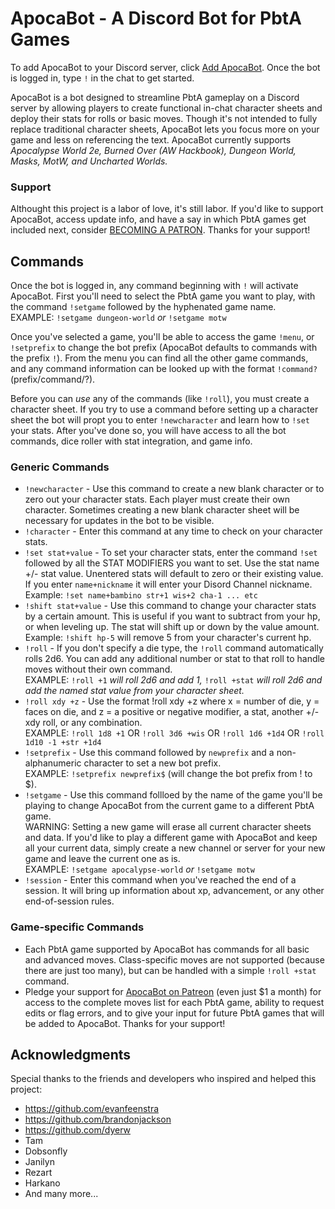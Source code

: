 # ApocaBot - A Discord Bot for PbtA Games

To add ApocaBot to your Discord server, click [Add ApocaBot](https://discord.com/api/oauth2/authorize?client_id=723981824455344180&permissions=0&scope=bot). Once the bot is logged in, type `!` in the chat to get started.

ApocaBot is a bot designed to streamline PbtA gameplay on a Discord server by allowing players to create functional in-chat character sheets and deploy their stats for rolls or basic moves. Though it's not intended to fully replace traditional character sheets, ApocaBot lets you focus more on your game and less on referencing the text. ApocaBot currently supports *Apocalypse World 2e, Burned Over (AW Hackbook), Dungeon World, Masks, MotW, and Uncharted Worlds.* 

### Support

Althought this project is a labor of love, it's still labor. If you'd like to support ApocaBot, access update info, and have a say in which PbtA games get included next, consider [BECOMING A PATRON](https://www.patreon.com/apocabot). Thanks for your support!

## Commands

Once the bot is logged in, any command beginning with `!` will activate ApocaBot. First you'll need to select the PbtA game you want to play, with the command `!setgame` followed by the hyphenated game name.  
EXAMPLE: `!setgame dungeon-world` *or* `!setgame motw`  

Once you've selected a game, you'll be able to access the game `!menu`, or `!setprefix` to change the bot prefix (ApocaBot defaults to commands with the prefix `!`). From the menu you can find all the other game commands, and any command information can be looked up with the format `!command?` (prefix/command/?).  

Before you can *use* any of the commands (like `!roll`), you must create a character sheet. If you try to use a command before setting up a character sheet the bot will propt you to enter `!newcharacter` and learn how to `!set` your stats. After you've done so, you will have access to all the bot commands, dice roller with stat integration, and game info.  

### Generic Commands

 * `!newcharacter` - Use this command to create a new blank character or to zero out your character stats. Each player must create their own character. Sometimes creating a new blank character sheet will be necessary for updates in the bot to be visible.
 * `!character` - Enter this command at any time to check on your character stats.
 * `!set stat+value` - To set your character stats, enter the command `!set` followed by all the STAT MODIFIERS you want to set. Use the stat name +/- stat value. Unentered stats will default to zero or their existing value. If you enter `name+nickname` it will enter your Disord Channel nickname.  
 Example: `!set name+bambino str+1 wis+2 cha-1 ... etc`
 * `!shift stat+value` - Use this command to change your character stats by a certain amount. This is useful if you want to subtract from your hp, or when leveling up. The stat will shift up or down by the value amount.  
 Example: `!shift hp-5` will remove 5 from your character's current hp.
 * `!roll` - If you don't specify a die type, the `!roll` command automatically rolls 2d6. You can add any additional number or stat to that roll to handle moves without their own command.  
 EXAMPLE: `!roll +1` *will roll 2d6 and add 1,* `!roll +stat` *will roll 2d6 and add the named stat value from your character sheet.*  
 * `!roll xdy +z` - Use the format !roll xdy +z where x = number of die, y = faces on die, and z = a positive or negative modifier, a stat, another +/-xdy roll, or any combination.  
 EXAMPLE: `!roll 1d8 +1` OR `!roll 3d6 +wis` OR `!roll 1d6 +1d4` OR `!roll 1d10 -1 +str +1d4`
 * `!setprefix` - Use this command followed by `newprefix` and a non-alphanumeric character to set a new bot prefix.  
 EXAMPLE: `!setprefix newprefix$` (will change the bot prefix from ! to $).  
 * `!setgame` - Use this command follloed by the name of the game you'll be playing to change ApocaBot from the current game to a different PbtA game.  
 WARNING: Setting a new game will erase all current character sheets and data. If you'd like to play a different game with ApocaBot and keep all your current data, simply create a new channel or server for your new game and leave the current one as is.  
EXAMPLE: `!setgame apocalypse-world` *or* `!setgame motw`  
 * `!session` - Enter this command when you've reached the end of a session. It will bring up information about xp, advancement, or any other end-of-session rules.  

### Game-specific Commands

 * Each PbtA game supported by ApocaBot has commands for all basic and advanced moves. Class-specific moves are not supported (because there are just too many), but can be handled with a simple `!roll +stat` command.  
 * Pledge your support for [ApocaBot on Patreon](https://www.patreon.com/apocabot) (even just $1 a month) for access to the complete moves list for each PbtA game, ability to request edits or flag errors, and to give your input for future PbtA games that will be added to ApocaBot. Thanks for your support!

## Acknowledgments

Special thanks to the friends and developers who inspired and helped this project:
* https://github.com/evanfeenstra
* https://github.com/brandonjackson
* https://github.com/dyerw
* Tam
* Dobsonfly
* Janilyn
* Rezart
* Harkano
* And many more...